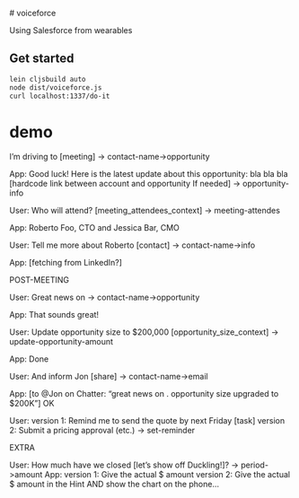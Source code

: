 # voiceforce

Using Salesforce from wearables

## Get started
```bash
lein cljsbuild auto
node dist/voiceforce.js
curl localhost:1337/do-it
```

# demo

I’m driving to <customer> [meeting]
-> contact-name->opportunity

App: Good luck! Here is the latest update about this opportunity: bla bla bla [hardcode link between account and opportunity If needed]
-> opportunity-info

User: Who will attend? [meeting_attendees_context]
-> meeting-attendes

App: Roberto Foo, CTO and Jessica Bar, CMO

User: Tell me more about Roberto [contact]
-> contact-name->info

App: [fetching from LinkedIn?] <short bio>

POST-MEETING

User: Great news on <customer>
-> contact-name->opportunity

App: That sounds great!

User: Update opportunity size to $200,000 [opportunity_size_context]
-> update-opportunity-amount

App: Done

User: And inform Jon [share]
-> contact-name->email

App: [to @Jon on Chatter: “great news on <c>. opportunity size upgraded to $200K”] OK

User: version 1: Remind me to send the quote by next Friday [task]
      version 2: Submit a pricing approval (etc.)
-> set-reminder

EXTRA

User: How much have we closed <this month> [let’s show off Duckling!]?
-> period->amount
App: version 1: Give the actual $ amount
        version 2: Give the actual $ amount in the Hint AND show the chart on the phone...
